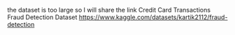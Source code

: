 the dataset is too large so I will share the link
Credit Card Transactions Fraud Detection Dataset
https://www.kaggle.com/datasets/kartik2112/fraud-detection
